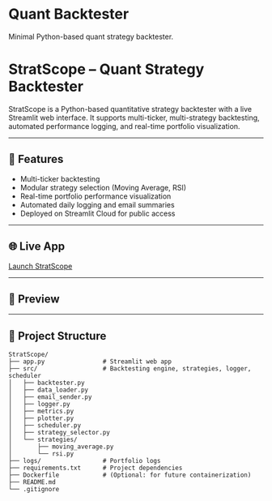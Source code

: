 # Quant Backtester

Minimal Python-based quant strategy backtester.

# StratScope – Quant Strategy Backtester

StratScope is a Python-based quantitative strategy backtester with a live Streamlit web interface. It supports multi-ticker, multi-strategy backtesting, automated performance logging, and real-time portfolio visualization.

---

## 🚀 Features
- Multi-ticker backtesting
- Modular strategy selection (Moving Average, RSI)
- Real-time portfolio performance visualization
- Automated daily logging and email summaries
- Deployed on Streamlit Cloud for public access

---

## 🌐 Live App
[Launch StratScope](https://stratscope-hycyxrjm4iyzabkctpqcec.streamlit.app/)

---

## 📸 Preview

---

## 📂 Project Structure
```plaintext
StratScope/
├── app.py                # Streamlit web app
├── src/                  # Backtesting engine, strategies, logger, scheduler
│   ├── backtester.py
│   ├── data_loader.py
│   ├── email_sender.py
│   ├── logger.py
│   ├── metrics.py
│   ├── plotter.py
│   ├── scheduler.py
│   ├── strategy_selector.py
│   └── strategies/
│       ├── moving_average.py
│       └── rsi.py
├── logs/                 # Portfolio logs
├── requirements.txt      # Project dependencies
├── Dockerfile            # (Optional: for future containerization)
├── README.md
└── .gitignore
